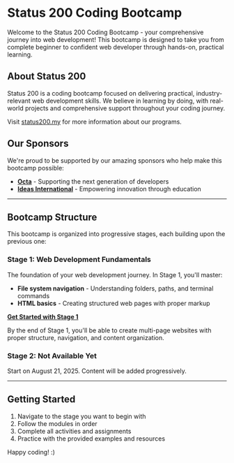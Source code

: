 # Status 200 Coding Bootcamp

Welcome to the Status 200 Coding Bootcamp - your comprehensive journey into web development! This bootcamp is designed to take you from complete beginner to confident web developer through hands-on, practical learning.

## About Status 200

Status 200 is a coding bootcamp focused on delivering practical, industry-relevant web development skills. We believe in learning by doing, with real-world projects and comprehensive support throughout your coding journey.

Visit [status200.my](https://status200.my) for more information about our programs.

## Our Sponsors

We're proud to be supported by our amazing sponsors who help make this bootcamp possible:

-   **[Octa](https://www.octafx.com)** - Supporting the next generation of developers
-   **[Ideas International](https://ideasinternational.org.my)** - Empowering innovation through education

---

## Bootcamp Structure

This bootcamp is organized into progressive stages, each building upon the previous one:

### Stage 1: Web Development Fundamentals

The foundation of your web development journey. In Stage 1, you'll master:

-   **File system navigation** - Understanding folders, paths, and terminal commands
-   **HTML basics** - Creating structured web pages with proper markup

**[Get Started with Stage 1](./Stage-1/readme.md)**

By the end of Stage 1, you'll be able to create multi-page websites with proper structure, navigation, and content organization.

### Stage 2: Not Available Yet

Start on August 21, 2025. Content will be added progressively.

---

## Getting Started

1. Navigate to the stage you want to begin with
2. Follow the modules in order
3. Complete all activities and assignments
4. Practice with the provided examples and resources

Happy coding! :)
